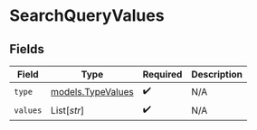 # SearchQueryValues


## Fields

| Field                                        | Type                                         | Required                                     | Description                                  |
| -------------------------------------------- | -------------------------------------------- | -------------------------------------------- | -------------------------------------------- |
| `type`                                       | [models.TypeValues](../models/typevalues.md) | :heavy_check_mark:                           | N/A                                          |
| `values`                                     | List[*str*]                                  | :heavy_check_mark:                           | N/A                                          |